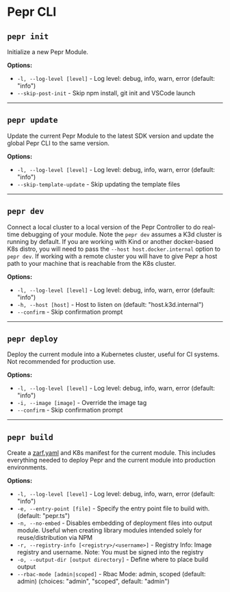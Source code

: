 # Pepr CLI

## `pepr init`

Initialize a new Pepr Module.

**Options:**

- `-l, --log-level [level]` - Log level: debug, info, warn, error (default: "info")
- `--skip-post-init` - Skip npm install, git init and VSCode launch

---

## `pepr update`

Update the current Pepr Module to the latest SDK version and update the global Pepr CLI to the same version.

**Options:**

- `-l, --log-level [level]` - Log level: debug, info, warn, error (default: "info")
- `--skip-template-update` - Skip updating the template files

---

## `pepr dev`

Connect a local cluster to a local version of the Pepr Controller to do real-time debugging of your module. Note
the `pepr dev` assumes a K3d cluster is running by default. If you are working with Kind or another docker-based
K8s distro, you will need to pass the `--host host.docker.internal` option to `pepr dev`. If working with a remote
cluster you will have to give Pepr a host path to your machine that is reachable from the K8s cluster.

**Options:**

- `-l, --log-level [level]` - Log level: debug, info, warn, error (default: "info")
- `-h, --host [host]` - Host to listen on (default: "host.k3d.internal")
- `--confirm` - Skip confirmation prompt

---

## `pepr deploy`

Deploy the current module into a Kubernetes cluster, useful for CI systems. Not recommended for production use.

**Options:**

- `-l, --log-level [level]` - Log level: debug, info, warn, error (default: "info")
- `-i, --image [image]` - Override the image tag
- `--confirm` - Skip confirmation prompt

---

## `pepr build`

Create a [zarf.yaml](https://zarf.dev) and K8s manifest for the current module. This includes everything needed to deploy Pepr and the current module into production environments.

**Options:**

- `-l, --log-level [level]` - Log level: debug, info, warn, error (default: "info")
- `-e, --entry-point [file]` - Specify the entry point file to build with. (default: "pepr.ts")
- `-n, --no-embed` - Disables embedding of deployment files into output module. Useful when creating library modules intended solely for reuse/distribution via NPM
- `-r, --registry-info [<registry>/<username>]` - Registry Info: Image registry and username. Note: You must be signed into the registry
- `-o, --output-dir [output directory]` - Define where to place build output
- `--rbac-mode [admin|scoped]` - Rbac Mode: admin, scoped (default: admin) (choices: "admin", "scoped", default: "admin")